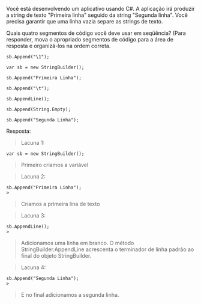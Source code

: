 ﻿Você está desenvolvendo um aplicativo usando C#. A aplicação irá produzir
a string de texto "Primeira linha" seguido da string "Segunda linha".
Você precisa garantir que uma linha vazia separe as strings de texto.

Quais quatro segmentos de código você deve usar em seqüência? (Para responder, mova o apropriado
segmentos de código para a área de resposta e organizá-los na ordem correta.

```
sb.Append("\1");
```
```
var sb = new StringBuilder();
```
```
sb.Append("Primeira Linha");
```
```
sb.Append("\t");
```
```
sb.AppendLine();
```
```
sb.Append(String.Empty);
```
```
sb.Append("Segunda Linha");
```

Resposta:

> Lacuna 1:
> 
```
var sb = new StringBuilder();
```
>
> Primeiro criamos a variável


> Lacuna 2:
```
sb.Append("Primeira Linha");
> 
```
>
>Criamos a primeira lina de texto


> Lacuna 3:
```
sb.AppendLine();
> 
```
>
> Adicionamos uma linha em branco.
> O método StringBuilder.AppendLine acrescenta o terminador de linha padrão ao final
> do objeto StringBuilder.



> Lacuna 4:
```
sb.Append("Segunda Linha");
> 
```
> E no final adicionamos a segunda linha.